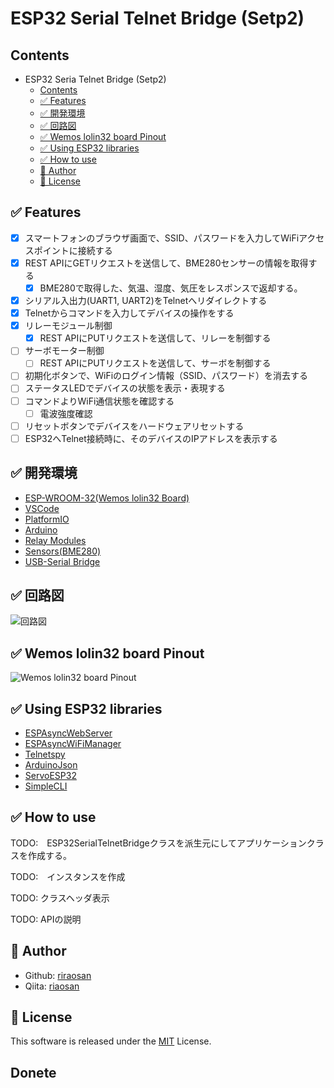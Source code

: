 # ESP32 Serial Telnet Bridge (Setp2)

## Contents

- ESP32 Seria Telnet Bridge (Setp2)
  - [Contents](#contents)
  - [✅ Features](#-features)
  - [✅ 開発環境](#-開発環境)
  - [✅ 回路図](#-回路図)
  - [✅ Wemos lolin32 board Pinout](#-wemos-lolin32-board-pinout)
  - [✅ Using ESP32 libraries](#-using-esp32-libraries)
  - [✅ How to use](#-how-to-use)
  - [👤 Author](#-author)
  - [📝 License](#-license)

## ✅ Features

- [x] スマートフォンのブラウザ画面で、SSID、パスワードを入力してWiFiアクセスポイントに接続する
- [x] REST APIにGETリクエストを送信して、BME280センサーの情報を取得する
  - [x] BME280で取得した、気温、湿度、気圧をレスポンスで返却する。
- [x] シリアル入出力(UART1, UART2)をTelnetへリダイレクトする
- [x] Telnetからコマンドを入力してデバイスの操作をする
- [x] リレーモジュール制御
  - [x] REST APIにPUTリクエストを送信して、リレーを制御する
- [ ] サーボモーター制御
  - [ ] REST APIにPUTリクエストを送信して、サーボを制御する
- [ ] 初期化ボタンで、WiFiのログイン情報（SSID、パスワード）を消去する
- [ ] ステータスLEDでデバイスの状態を表示・表現する
- [ ] コマンドよりWiFi通信状態を確認する
  - [ ] 電波強度確認
- [ ] リセットボタンでデバイスをハードウェアリセットする
- [ ] ESP32へTelnet接続時に、そのデバイスのIPアドレスを表示する

## ✅ 開発環境

- [ESP-WROOM-32(Wemos lolin32 Board)]()
- [VSCode]()
- [PlatformIO]()
- [Arduino]()
- [Relay Modules]()
- [Sensors(BME280)]()
- [USB-Serial Bridge]()

## ✅ 回路図

![回路図]()

## ✅ Wemos lolin32 board Pinout

![Wemos lolin32 board Pinout](http://blog.pagefault-limited.co.uk/wp-content/uploads/2019/04/lolon32_v1.0.1_pinout.png)

## ✅ Using ESP32 libraries

- [ESPAsyncWebServer](https://github.com/me-no-dev/ESPAsyncWebServer.git)
- [ESPAsyncWiFiManager](https://github.com/alanswx/ESPAsyncWiFiManager.git)
- [Telnetspy](https://github.com/yasheena/telnetspy.git)
- [ArduinoJson](https://github.com/bblanchon/ArduinoJson.git)
- [ServoESP32](https://github.com/RoboticsBrno/ServoESP32.git)
- [SimpleCLI](https://github.com/spacehuhn/SimpleCLI.git)
<!--
[ArduinoStreamUtils](https://github.com/bblanchon/ArduinoStreamUtils.git)
-->

## ✅ How to use

TODO:　ESP32SerialTelnetBridgeクラスを派生元にしてアプリケーションクラスを作成する。

TODO:　インスタンスを作成

TODO: クラスヘッダ表示

TODO: APIの説明

## 👤 Author

- Github: [riraosan](https://github.com/riraosan)
- Qiita: [riaosan](https://qiita.com/riraosan)

## 📝 License

This software is released under the [MIT](https://github.com/riraosan/ESP32SerialWiFiBridge/blob/master/LICENSE) License.

## Donete
